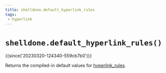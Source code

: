```yaml
---
title: shelldone.default_hyperlink_rules
tags:
 - hyperlink
---
```


# `shelldone.default_hyperlink_rules()`

{{since('20230320-124340-559cb7b0')}}

Returns the compiled-in default values for [hyperlink_rules](../config/hyperlink_rules.md).

